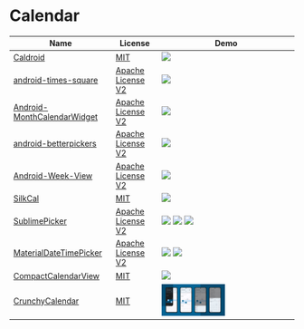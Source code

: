 Calendar
======================
Name | License | Demo
--- | --- | ---
[Caldroid](https://github.com/roomorama/Caldroid) | [MIT](https://opensource.org/licenses/MIT) | <img src="/art/Caldroid.png" width="49%">
[android-times-square](https://github.com/square/android-times-square) | [Apache License V2](https://www.apache.org/licenses/LICENSE-2.0) | <img src="/art/android-times-square.png" width="49%">
[Android-MonthCalendarWidget](https://github.com/romannurik/Android-MonthCalendarWidget) | [Apache License V2](https://www.apache.org/licenses/LICENSE-2.0) | ![](/art/Android-MonthCalendarWidget.png)
[android-betterpickers](https://github.com/derekbrameyer/android-betterpickers) | [Apache License V2](https://www.apache.org/licenses/LICENSE-2.0) | ![](/art/android-betterpickers.png)
[Android-Week-View](https://github.com/alamkanak/Android-Week-View) | [Apache License V2](https://www.apache.org/licenses/LICENSE-2.0) | ![](/art/Android-Week-View.png)
[SilkCal](https://github.com/NLMartian/SilkCal) | [MIT](https://opensource.org/licenses/MIT) | <img src="/art/SilkCat.gif" width="49%">
[SublimePicker](https://github.com/vikramkakkar/SublimePicker) |  [Apache License V2](https://www.apache.org/licenses/LICENSE-2.0) |  <img src="/art/sublimePicker_date.png" width="49%">  <img src="/art/sublimePicker_time.png" width="49%"> <img src="/art/sublimePicker_repeat.png" width="49%">
[MaterialDateTimePicker](https://github.com/wdullaer/MaterialDateTimePicker) |  [Apache License V2](https://www.apache.org/licenses/LICENSE-2.0) |  <img src="/art/MaterialDateTimePicker_date.png" width="49%">  <img src="/art/MaterialDateTimePicker_time.png" width="49%">
[CompactCalendarView](https://github.com/SundeepK/CompactCalendarView) |  [MIT](https://opensource.org/licenses/MIT) |  <img src="/art/compact-calendar-demo.gif" width="49%"> 
[CrunchyCalendar](https://github.com/CleverPumpkin/CrunchyCalendar) |  [MIT](https://opensource.org/licenses/MIT) |  <img src="https://raw.githubusercontent.com/CleverPumpkin/CrunchyCalendar/master/images/calendar.jpg" width="49%"> 
